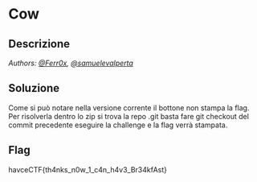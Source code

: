 # Cow

## Descrizione

*Authors: [@Ferr0x](https://github.com/Ferr0x), [@samuelevalperta](https://github.com/samuelevalperta)*

## Soluzione
Come si può notare nella versione corrente il bottone non stampa la flag. 
Per risolverla dentro lo zip si trova la repo .git basta fare git checkout del commit precedente eseguire la challenge e la flag verrà stampata.
## Flag
havceCTF{th4nks_n0w_1_c4n_h4v3_Br34kfAst}
